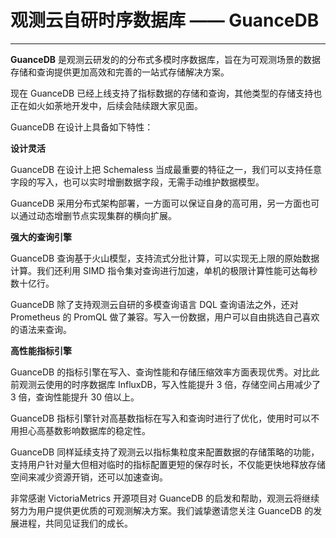 # 观测云自研时序数据库 —— GuanceDB
---

**GuanceDB** 是观测云研发的的分布式多模时序数据库，旨在为可观测场景的数据存储和查询提供更加高效和完善的一站式存储解决方案。

现在 GuanceDB 已经上线支持了指标数据的存储和查询，其他类型的存储支持也正在如火如荼地开发中，后续会陆续跟大家见面。

GuanceDB 在设计上具备如下特性：

**设计灵活**
  
GuanceDB 在设计上把 Schemaless 当成最重要的特征之一，我们可以支持任意字段的写入，也可以实时增删数据字段，无需手动维护数据模型。

GuanceDB 采用分布式架构部署，一方面可以保证自身的高可用，另一方面也可以通过动态增删节点实现集群的横向扩展。

**强大的查询引擎**
  
GuanceDB 查询基于火山模型，支持流式分批计算，可以实现无上限的原始数据计算。我们还利用 SIMD 指令集对查询进行加速，单机的极限计算性能可达每秒数十亿行。

GuanceDB 除了支持观测云自研的多模查询语言 DQL 查询语法之外，还对 Prometheus 的 PromQL 做了兼容。写入一份数据，用户可以自由挑选自己喜欢的语法来查询。


**高性能指标引擎**
  
GuanceDB 的指标引擎在写入、查询性能和存储压缩效率方面表现优秀。对比此前观测云使用的时序数据库 InfluxDB，写入性能提升 3 倍，存储空间占用减少了 3 倍，查询性能提升 30 倍以上。

GuanceDB 指标引擎针对高基数指标在写入和查询时进行了优化，使用时可以不用担心高基数影响数据库的稳定性。

GuanceDB 同样延续支持了观测云以指标集粒度来配置数据的存储策略的功能，支持用户针对量大但相对临时的指标配置更短的保存时长，不仅能更快地释放存储空间来减少资源开销，还可以加速查询。


非常感谢 VictoriaMetrics 开源项目对 GuanceDB 的启发和帮助，观测云将继续努力为用户提供更优质的可观测解决方案。我们诚挚邀请您关注 GuanceDB 的发展进程，共同见证我们的成长。




